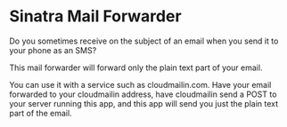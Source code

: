 Sinatra Mail Forwarder
======================

Do you sometimes receive on the subject of an email when you send
it to your phone as an SMS? 

This mail forwarder will forward only the plain text part of your email.

You can use it with a service such as cloudmailin.com. Have your email
forwarded to your cloudmailin address, have cloudmailin send a 
POST to your server running this app, and this app will send
you just the plain text part of the email.

